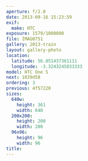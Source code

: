 ```yaml
---
aperture: f/2.0
date: 2013-09-16 15:23:59
exif:
  make: HTC
exposure: 1579/1000000
file: IMAG0751
gallery: 2013-train
layout: gallery-photo
location:
  latitude: 56.051437361111
  longitude: -3.3243245833333
model: HTC One S
next: 1039d58
ordering: 3
previous: 4f57220
sizes:
  640w:
    height: 361
    width: 640
  200x200:
    height: 200
    width: 200
  96x96:
    height: 96
    width: 96
title: 
---
```

